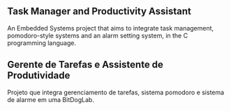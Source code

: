 ## Task Manager and Productivity Assistant
An Embedded Systems project that aims to integrate task management, pomodoro-style systems and an alarm setting system, in the C programming language.

## Gerente de Tarefas e Assistente de Produtividade
Projeto que integra gerenciamento de tarefas, sistema pomodoro e sistema de alarme em uma BitDogLab.
